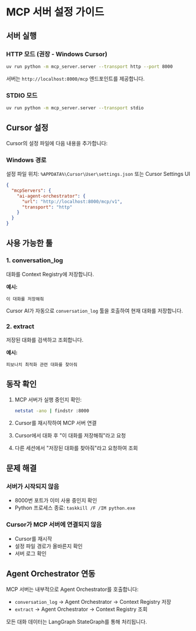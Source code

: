 # MCP 서버 설정 가이드

## 서버 실행

### HTTP 모드 (권장 - Windows Cursor)
```bash
uv run python -m mcp_server.server --transport http --port 8000
```

서버는 `http://localhost:8000/mcp` 엔드포인트를 제공합니다.

### STDIO 모드
```bash
uv run python -m mcp_server.server --transport stdio
```

## Cursor 설정

Cursor의 설정 파일에 다음 내용을 추가합니다:

### Windows 경로
설정 파일 위치: `%APPDATA%\Cursor\User\settings.json` 또는 Cursor Settings UI

```json
{
  "mcpServers": {
    "ai-agent-orchestrator": {
      "url": "http://localhost:8000/mcp/v1",
      "transport": "http"
    }
  }
}
```

## 사용 가능한 툴

### 1. conversation_log
대화를 Context Registry에 저장합니다.

**예시:**
```
이 대화를 저장해줘
```

Cursor AI가 자동으로 `conversation_log` 툴을 호출하여 현재 대화를 저장합니다.

### 2. extract  
저장된 대화를 검색하고 조회합니다.

**예시:**
```
피보나치 최적화 관련 대화를 찾아줘
```

## 동작 확인

1. MCP 서버가 실행 중인지 확인:
   ```bash
   netstat -ano | findstr :8000
   ```

2. Cursor를 재시작하여 MCP 서버 연결

3. Cursor에서 대화 후 "이 대화를 저장해줘"라고 요청

4. 다른 세션에서 "저장된 대화를 찾아줘"라고 요청하여 조회

## 문제 해결

### 서버가 시작되지 않음
- 8000번 포트가 이미 사용 중인지 확인
- Python 프로세스 종료: `taskkill /F /IM python.exe`

### Cursor가 MCP 서버에 연결되지 않음
- Cursor를 재시작
- 설정 파일 경로가 올바른지 확인
- 서버 로그 확인

## Agent Orchestrator 연동

MCP 서버는 내부적으로 Agent Orchestrator를 호출합니다:
- `conversation_log` → Agent Orchestrator → Context Registry 저장
- `extract` → Agent Orchestrator → Context Registry 조회

모든 대화 데이터는 LangGraph StateGraph를 통해 처리됩니다.

